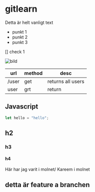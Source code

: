 # gitlearn

Detta är helt vanligt text

- punkt 1
- punkt 2
- punkt 3

[] check 1

![bild](https://i.pinimg.com/originals/bf/04/59/bf0459fc4fc68524d407ca008e01c8e5.gif)

| url   | method | desc              |
| ----- | ------ | ----------------- |
| /user | get    | returns all users |
| user  | grt    | return            |

## Javascript

```js
let hello = "hello";
```

## h2

### h3

#### h4

Här har jag varit i molnet/ Kareem i molnet

## detta är feature a branchen
